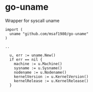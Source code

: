 # go-uname

Wrapper for syscall uname

```
import (
  uname "github.com/msaf1980/go-uname"
)

..

  u, err := uname.New()
  if err == nil {
    machine := u.Machine()
    sysname := u.Sysname()
    nodename := u.Nodename()
    kernelVersion := u.KernelVersion()
    kernelRelease := u.KernelRelease()
  }
  ```
